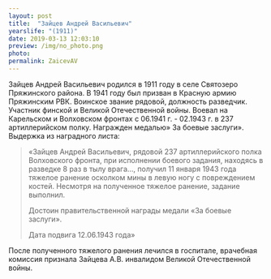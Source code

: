 ```yaml
---
layout: post
title:  "Зайцев Андрей Васильевич"
yearslife: "(1911)"
date: 2019-03-13 12:03:10
preview: /img/no_photo.png
photo:
permalink: ZaicevAV
---
```


Зайцев Андрей Васильевич родился в 1911 году в селе Святозеро Пряжинского района. В 1941 году был призван в Красную армию Пряжинским РВК. Воинское звание рядовой, должность разведчик. Участник финской и Великой Отечественной войны. Воевал на Карельском и Волховском фронтах с 06.1941 г. - 02.1943 г. в 237 артиллерийском полку. Награжден медалью» За боевые заслуги». Выдержка из наградного листа:

> «Зайцев Андрей Васильевич, рядовой 237 артиллерийского полка Волховского фронта, при исполнении боевого задания, находясь в разведке 8 раз в тылу врага…, получил 11 января 1943 года тяжелое ранение осколком мины в левую ногу с повреждением костей. Несмотря на полученное тяжелое ранение, задание выполнил.
> 
> Достоин правительственной награды медали «За боевые заслуги».
> 
> Дата подвига 12.06.1943 года»

После полученного тяжелого ранения лечился в госпитале, врачебная комиссия признала Зайцева А.В. инвалидом Великой Отечественной войны.